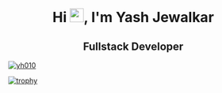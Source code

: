 <h1 align="center">Hi <img src="https://github.com/ParthJohri/ParthJohri/blob/readME/icons/Hi.gif" width="28px"/>, I'm Yash Jewalkar</h2>
<h2 align="center">
Fullstack Developer

</h2>


<p align="left"> <a href="https://github.com/ryo-ma/github-profile-trophy"><img src="https://github-profile-trophy.vercel.app/?username=yh010-Reviews" alt="yh010" /></a> </p>



[![trophy](https://github-profile-trophy.vercel.app/?username=yash12169)](https://github.com/ryo-ma/github-profile-trophy)
